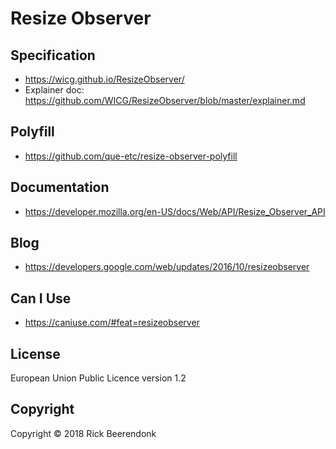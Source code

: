 # Resize Observer

## Specification

* https://wicg.github.io/ResizeObserver/
* Explainer doc: https://github.com/WICG/ResizeObserver/blob/master/explainer.md

## Polyfill

* https://github.com/que-etc/resize-observer-polyfill

## Documentation

* https://developer.mozilla.org/en-US/docs/Web/API/Resize_Observer_API

## Blog

* https://developers.google.com/web/updates/2016/10/resizeobserver

## Can I Use

* https://caniuse.com/#feat=resizeobserver

## License

European Union Public Licence version 1.2

## Copyright

Copyright © 2018 Rick Beerendonk